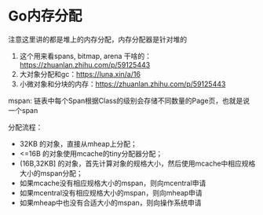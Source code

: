 # Go内存分配

注意这里讲的都是堆上的内存分配，内存分配器是针对堆的

1. 这个用来看spans, bitmap, arena 干啥的：<https://zhuanlan.zhihu.com/p/59125443>
2. 大对象分配和gc：<https://luna.xin/a/16>
3. 小微对象和分块的内存：https://zhuanlan.zhihu.com/p/59125443



mspan: 链表中每个Span根据Class的级别会存储不同数量的Page页，也就是说一个span

分配流程：

- 32KB 的对象，直接从mheap上分配；
- <=16B 的对象使用mcache的tiny分配器分配；
- (16B,32KB] 的对象，首先计算对象的规格大小，然后使用mcache中相应规格大小的mspan分配；
- 如果mcache没有相应规格大小的mspan，则向mcentral申请
- 如果mcentral没有相应规格大小的mspan，则向mheap申请
- 如果mheap中也没有合适大小的mspan，则向操作系统申请